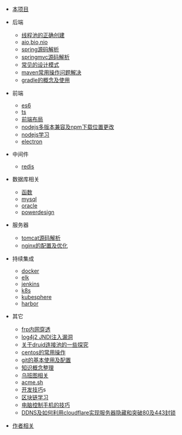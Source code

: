 * [本项目](/docsify/ex)

* 后端
  * [线程池的正确创建](/java/threadpool)
  * [aio,bio,nio](/java/io)
  * [spring源码解析](/java/spring)
  * [springmvc源码解析](/java/springmvc)
  * [常见的设计模式](/java/designpattern)
  * [maven常用操作问题解决](/java/maven)
  * [gradle的概念及使用](/java/gradle)

* 前端
  * [es6](/javascript/es6)
  * [ts](/javascript/ts)
  * [前端布局](/javascript/bj)
  * [nodejs多版本兼容及npm下载位置更改](/javascript/nodeall)
  * [nodejs学习](/javascript/node)
  * [electron](/javascript/electron)

* 中间件
  * [redis](/mw/redis)

* 数据库相关
  * [函数](/dbs/function)
  * [mysql](/dbs/mysql)
  * [oracle](/dbs/oracle)
  * [powerdesign](/dbs/powerdesign)

* 服务器
  * [tomcat源码解析](/servers/tomcat)
  * [nginx的配置及优化](/servers/nginx)
 
* 持续集成
  * [docker](/ci/docker)
  * [elk](/ci/elk)
  * [jenkins](/ci/jenkins)
  * [k8s](/ci/k8s)
  * [kubesphere](/ci/kubesphere)
  * [harbor](/ci/harbor)

* 其它
  * [frp内网穿透](/other/frp)
  * [log4j2 JNDI注入漏洞](/other/log4j2jndi)
  * [关于druid连接池的一些探究](/other/druid)
  * [centos的常用操作](/other/centos)
  * [git的基本使用及配置](/other/git)
  * [知识概念整理](/other/knowledge )
  * [乌班图相关](/other/ubuntu)
  * [acme.sh](/other/acme)
  * [开发技巧](/other/ds)s
  * [区块链学习](/other/blockchain)
  * [电脑控制手机的技巧](/other/vysor)
  * [DDNS及如何利用cloudflare实现服务器隐藏和突破80及443封锁](/other/ddns)
  
* [作者相关](#Introduction)
  


